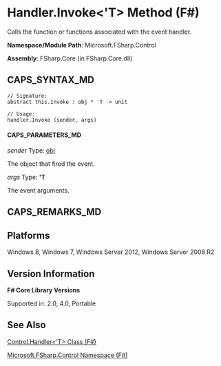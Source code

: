 # Handler.Invoke<'T> Method (F#)

Calls the function or functions associated with the event handler.

**Namespace/Module Path**: Microsoft.FSharp.Control

**Assembly**: FSharp.Core (in FSharp.Core.dll)


## CAPS_SYNTAX_MD

```
// Signature:
abstract this.Invoke : obj * 'T -> unit

// Usage:
handler.Invoke (sender, args)
```

#### CAPS_PARAMETERS_MD
*sender*
Type: [obj](http://msdn.microsoft.com/en-us/library/dcf2430f-702b-40e5-a0a1-97518bf137f7)


The object that fired the event.


*args*
Type: **'T**


The event arguments.




## CAPS_REMARKS_MD

## Platforms
Windows 8, Windows 7, Windows Server 2012, Windows Server 2008 R2


## Version Information
**F# Core Library Versions**

Supported in: 2.0, 4.0, Portable




## See Also
[Control.Handler&#60;'T&#62; Class &#40;F&#35;&#41;](Control.Handler+%27T+Class+%28F%23%29.md)

[Microsoft.FSharp.Control Namespace &#40;F&#35;&#41;](Microsoft.FSharp.Control+Namespace+%28F%23%29.md)


